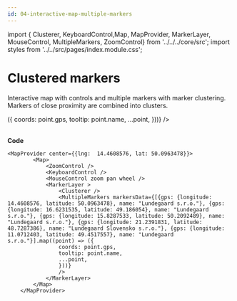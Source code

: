 ```yaml
---
id: 04-interactive-map-multiple-markers
---
```


import { Clusterer, KeyboardControl,Map,
MapProvider, MarkerLayer, MouseControl, MultipleMarkers, ZoomControl} from '../../../core/src';
import styles from '../../src/pages/index.module.css';

# Clustered markers

Interactive map with controls and multiple markers with marker clustering. Markers of close proximity are combined into clusters.

<div>
  <section className={styles.sMap}>
		<MapProvider center={{lng:  14.4608576, lat: 50.0963478}}>
			<Map>
				<ZoomControl />
				<KeyboardControl />
				<MouseControl zoom pan wheel />
				<MarkerLayer >
					<Clusterer />
					<MultipleMarkers markersData={[{gps: {longitude: 14.4608576, latitude: 50.0963478}, name: "Lundegaard s.r.o."}, {gps: {longitude: 16.6231535, latitude: 49.186054}, name: "Lundegaard s.r.o."}, {gps: {longitude: 15.8287533, latitude: 50.2092489}, name: "Lundegaard s.r.o."}, {gps: {longitude: 21.2391831, latitude: 48.7287386}, name: "Lundegaard Slovensko s.r.o."}, {gps: {longitude: 11.0712403, latitude: 49.4517557}, name: "Lundegaard s.r.o."}].map((point) => ({
					coords: point.gps,
					tooltip: point.name,
					...point,
					}))}
					/>
				</MarkerLayer>
			</Map>
		</MapProvider>
	</section>
</div>

<br />

**Code**

```
<MapProvider center={{lng:  14.4608576, lat: 50.0963478}}>
		<Map>
			<ZoomControl />
			<KeyboardControl />
			<MouseControl zoom pan wheel />
			<MarkerLayer >
				<Clusterer />
				<MultipleMarkers markersData={[{gps: {longitude: 14.4608576, latitude: 50.0963478}, name: "Lundegaard s.r.o."}, {gps: {longitude: 16.6231535, latitude: 49.186054}, name: "Lundegaard s.r.o."}, {gps: {longitude: 15.8287533, latitude: 50.2092489}, name: "Lundegaard s.r.o."}, {gps: {longitude: 21.2391831, latitude: 48.7287386}, name: "Lundegaard Slovensko s.r.o."}, {gps: {longitude: 11.0712403, latitude: 49.4517557}, name: "Lundegaard s.r.o."}].map((point) => ({
				coords: point.gps,
				tooltip: point.name,
				...point,
				}))}
				/>
			</MarkerLayer>
		</Map>
	</MapProvider>
```
